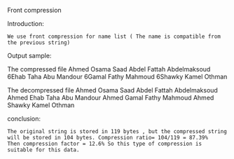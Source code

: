 Front compression

Introduction:

    We use front compression for name list ( The name is compatible from the previous string)

Output sample:

   The compressed file 
    Ahmed Osama Saad Abdel Fattah Abdelmaksoud 
    6Ehab Taha Abu Mandour 
    6Gamal Fathy Mahmoud 
    6Shawky Kamel Othman

  The decompressed file 
    Ahmed Osama Saad Abdel Fattah Abdelmaksoud 
    Ahmed Ehab Taha Abu Mandour 
    Ahmed Gamal Fathy Mahmoud 
    Ahmed Shawky Kamel Othman

conclusion:

    The original string is stored in 119 bytes , but the compressed string will be stored in 104 bytes. Compression ratio= 104/119 = 87.39%     Then compression factor = 12.6% So this type of compression is suitable for this data.
